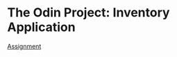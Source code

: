 # The Odin Project: Inventory Application
[Assignment](https://www.theodinproject.com/lessons/nodejs-inventory-application#assignment)
